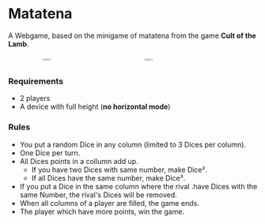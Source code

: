 # Matatena

A Webgame, based on the minigame of matatena from the game **Cult of the Lamb**.
<div style="width:80%; display:grid; grid-auto-flow:column; gap:10px">
<img style="
margin:auto;
border-radius:20px;
width:30%" 
src="https://image.api.playstation.com/vulcan/ap/rnd/202207/1823/uGwz6VetgE8k5BpCPKBD1qTj.png">
<img style="
margin:auto;
border-radius:20px;
width:30%" 
src="./Preview.gif">
</div>

### Requirements
* 2 players
* A device with full height (**no horizontal mode**)

### Rules
 * You put a random Dice in any column (limited to 3 Dices per column).
 * One Dice per turn.
 * All Dices points in a collumn add up.
   * If you have two Dices with same number, make Dice².
   * If all Dices have the same number, make Dice³.
* If you put a Dice in the same column where the rival .have Dices with the same Number, the rival's Dices will be removed.
* When all columns of a player are filled, the game ends.
* The player which have more points, win the game.

<div style="width:100%; display:flex;">

</div>
